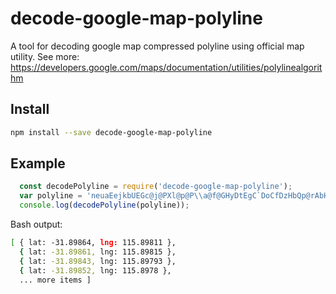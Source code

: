 # decode-google-map-polyline

A tool for decoding google map compressed polyline using official map utility. 
See more: https://developers.google.com/maps/documentation/utilities/polylinealgorithm

## Install
```bash
npm install --save decode-google-map-polyline
```

## Example
```js
  const decodePolyline = require('decode-google-map-polyline');
  var polyline = 'neuaEejkbUEGc@j@PXl@p@P\\a@f@GHyDtEgC`DoCfDzHbQp@rAbH`JdBtBrCjDn@p@dDbDfIvHfD~CrK~Jo@z@uCrDmJnL}^ld@mVjZmQrTgArAFJ';
  console.log(decodePolyline(polyline));
```
Bash output:
```bash
[ { lat: -31.89864, lng: 115.89811 },
  { lat: -31.89861, lng: 115.89815 },
  { lat: -31.89843, lng: 115.89793 },
  { lat: -31.89852, lng: 115.8978 }, 
  ... more items ]
```
